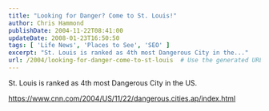```yaml
---
title: "Looking for Danger? Come to St. Louis!"
author: Chris Hammond
publishDate: 2004-11-22T08:41:00
updateDate: 2008-01-23T16:50:50
tags: [ 'Life News', 'Places to See', 'SEO' ]
excerpt: "St. Louis is ranked as 4th most Dangerous City in the..."
url: /2004/looking-for-danger-come-to-st-louis  # Use the generated URL with year
---
```

<P>St. Louis is ranked as 4th most Dangerous City in the US.</P> <P><A href="https://www.cnn.com/2004/US/11/22/dangerous.cities.ap/index.html">https://www.cnn.com/2004/US/11/22/dangerous.cities.ap/index.html</A></P> <P>&nbsp;</P>
